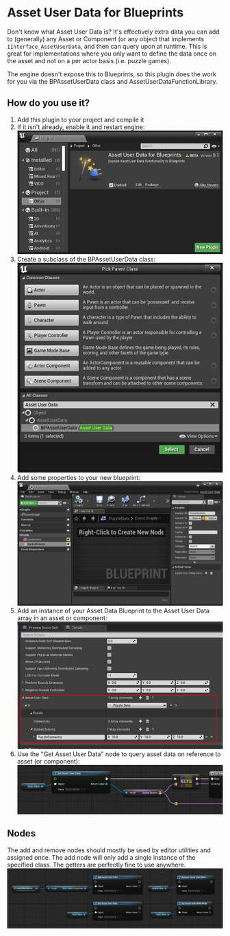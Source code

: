 # Asset User Data for Blueprints

Don't know what Asset User Data is? It's effectively extra data you can add to (generally) any Asset or Component (or any object that implements `IInterface_AssetUserData`, and then can query upon at runtime. This is great for implementations where you only want to define the data once on the asset and not on a per actor basis (i.e. puzzle games).

The engine doesn't expose this to Blueprints, so this plugin does the work for you via the BPAssetUserData class and AssetUserDataFunctionLibrary.

## How do you use it?

1. Add this plugin to your project and compile it
2. If it isn't already, enable it and restart engine:\
![Asset User Data in Plugin Browser](./Resources/README/AssetUserData_Plugin.png "Search for Asset User Data for Blueprints in Plugin Browser")
3. Create a subclass of the BPAssetUserData class:\
![Create Asset User Data Subclass](./Resources/README/AssetUserData_CreateBP.png "Create a subclass of BPAssetUserData class")
4. Add some properties to your new blueprint:\
![Added properties in BP class](./Resources/README/AssetUserData_PuzzleDataBP.png "Add properties to your BP class")
5. Add an instance of your Asset Data Blueprint to the Asset User Data array in an asset or component:\
![Add BP instance to Asset User Data Array](./Resources/README/AssetUserData_AssetEditor.png "Add BP asset data to asset data array of asset or component")
6. Use the "Get Asset User Data" node to query asset data on reference to asset (or component):\
![Query Asset Data](./Resources/README/AssetUserData_Usage.png "Get asset data from Asset Reference")

## Nodes
The add and remove nodes should mostly be used by editor utilities and assigned once. The add node will only add a single instance of the specified class. The getters are perfectly fine to use anywhere.\
![Function Library Nodes](./Resources/README/AssetUserData_Nodes.png "Nodes exposed from the function library")